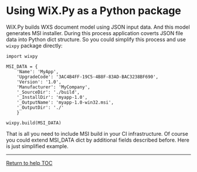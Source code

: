 # Using WiX.Py as a Python package
WiX.Py builds WXS document model using JSON input data. And this model generates
MSI installer. During this process application coverts JSON file data into Python
dict structure. So you could simplify this process and use `wixpy` package
directly:

```
import wixpy

MSI_DATA = {
    'Name': 'MyApp',
    'UpgradeCode': '3AC4B4FF-19C5-4B8F-83AD-BAC3238BF690',
    'Version': '1.0',
    'Manufacturer': 'MyCompany',
    '_SourceDir': './build',
    '_InstallDir': 'myapp-1.0',
    '_OutputName': 'myapp-1.0-win32.msi',
    '_OutputDir': './'
    }
    
wixpy.build(MSI_DATA)

``` 

That is all you need to include MSI build in your CI infrastructure. Of course
you could extend MSI_DATA dict by additional fields described before. Here is just 
simplified example.

---

[Return to help TOC](https://wix.sk1project.net/docs.php)